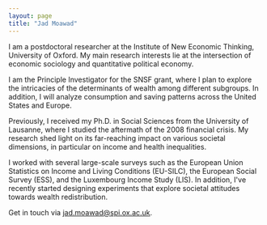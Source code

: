 ```yaml
---
layout: page
title: "Jad Moawad"
---
```


I am a postdoctoral researcher at the Institute of New Economic Thinking, University of Oxford. My main research interests lie at the intersection of economic sociology and quantitative political economy.

I am the Principle Investigator for the SNSF grant, where I plan to explore the intricacies of the determinants of wealth among different subgroups. In addition, I will analyze consumption and saving patterns across the United States and Europe.

Previously, I received my Ph.D. in Social Sciences from the University of Lausanne, where I studied the aftermath of the 2008 financial crisis. My research shed light on its far-reaching impact on various societal dimensions, in particular on income and health inequalities.

I worked with several large-scale surveys such as the European Union Statistics on Income and Living Conditions (EU-SILC), the European Social Survey (ESS), and the Luxembourg Income Study (LIS). In addition, I've recently started designing experiments that explore societal attitudes towards wealth redistribution.

Get in touch via [jad.moawad@spi.ox.ac.uk](mailto:jad.moawad@spi.ox.ac.uk). 
